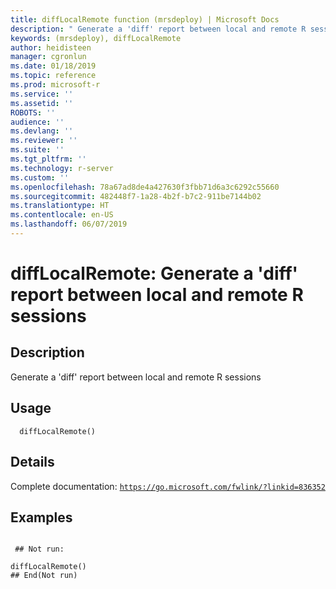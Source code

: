 ```yaml
---
title: diffLocalRemote function (mrsdeploy) | Microsoft Docs
description: " Generate a 'diff' report between local and remote R sessions "
keywords: (mrsdeploy), diffLocalRemote
author: heidisteen
manager: cgronlun
ms.date: 01/18/2019
ms.topic: reference
ms.prod: microsoft-r
ms.service: ''
ms.assetid: ''
ROBOTS: ''
audience: ''
ms.devlang: ''
ms.reviewer: ''
ms.suite: ''
ms.tgt_pltfrm: ''
ms.technology: r-server
ms.custom: ''
ms.openlocfilehash: 78a67ad8de4a427630f3fbb71d6a3c6292c55660
ms.sourcegitcommit: 482448f7-1a28-4b2f-b7c2-911be7144b02
ms.translationtype: HT
ms.contentlocale: en-US
ms.lasthandoff: 06/07/2019
---
```

 # <a name="difflocalremote-generate-a-diff-report-between-local-and-remote-r-sessions"></a>diffLocalRemote: Generate a 'diff' report between local and remote R sessions 
 ## <a name="description"></a>Description

Generate a 'diff' report between local and remote R sessions


 ## <a name="usage"></a>Usage

```   
  diffLocalRemote()

```

 ## <a name="details"></a>Details

Complete documentation: [`https://go.microsoft.com/fwlink/?linkid=836352`](https://go.microsoft.com/fwlink/?linkid=836352)



 ## <a name="examples"></a>Examples

 ```

  ## Not run:

diffLocalRemote()
 ## End(Not run) 
```

